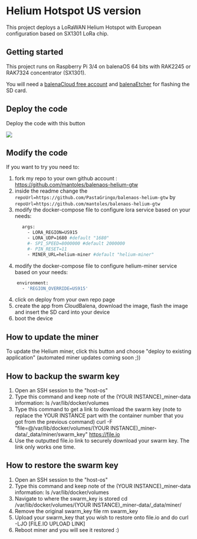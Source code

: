 # Helium Hotspot US version

This project deploys a LoRaWAN Helium Hotspot with European configuration based on SX1301 LoRa chip.

## Getting started

This project runs on Raspberry Pi 3/4 on balenaOS 64 bits with RAK2245 or RAK7324 concentrator (SX1301).

You will need a [balenaCloud free account](https://dashboard.balena-cloud.com/) and [balenaEtcher](https://balena.io/etcher) for flashing the SD card.

## Deploy the code

Deploy the code with this button

[![](https://www.balena.io/deploy.png)](https://dashboard.balena-cloud.com/deploy?repoUrl=https://github.com/Mantoles/balenaos-helium-gtw)


## Modify the code

If you want to try you need to:

1) fork my repo to your own github account : https://github.com/mantoles/balenaos-helium-gtw
2) inside the readme change the `repoUrl=https://github.com/PastaGringo/balenaos-helium-gtw` by `repoUrl=https://github.com/mantoles/balenaos-helium-gtw`
3) modify the docker-compose file to configure lora service based on your needs:
```bash
      args:
        - LORA_REGION=US915
        - LORA_UDP=1680 #default "1680"
        #- SPI_SPEED=8000000 #default 2000000
        #- PIN_RESET=11
        - MINER_URL=helium-miner #default "helium-miner"
```
4) modify the docker-compose file to configure helium-miner service based on your needs:
```bash
    environment:
      - 'REGION_OVERRIDE=US915'
```
4) click on deploy from your own repo page
5) create the app from CloudBalena, download the image, flash the image and insert the SD card into your device
6) boot the device


## How to update the miner

To update the Helium miner, click this button and choose "deploy to existing application" (automated miner updates coming soon ;))


## How to backup the swarm key

1. Open an SSH session to the "host-os"
2. Type this command and keep note of the (YOUR INSTANCE)_miner-data information: 
      ls /var/lib/docker/volumes
3. Type this command to get a link to download the swarm key (note to replace the YOUR INSTANCE part with the container number that you got from the previous command) 
      curl -F "file=@/var/lib/docker/volumes/(YOUR INSTANCE)_miner-data/_data/miner/swarm_key" https://file.io
4. Use the outputted file.io link to securely download your swarm key. The link only works one time.


## How to restore the swarm key

1. Open an SSH session to the "host-os"
2. Type this command and keep note of the (YOUR INSTANCE)_miner-data information: 
      ls /var/lib/docker/volumes
3. Navigate to where the swarm_key is stored
      cd /var/lib/docker/volumes/(YOUR INSTANCE)_miner-data/_data/miner/
4. Remove the original swarm_key file
      rm swarm_key
5. Upload your swarm_key that you wish to restore onto file.io and do
      curl -LJO [FILE.IO UPLOAD LINK]
6. Reboot miner and you will see it restored :)
